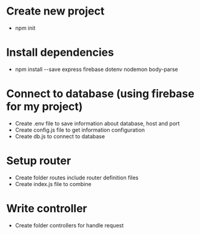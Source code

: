 # Create new project
- npm init
# Install dependencies
- npm install --save express firebase dotenv nodemon body-parse
# Connect to database (using firebase for my project)
- Create .env file to save information about database, host and port
- Create config.js file to get information configuration
- Create db.js to connect to database
# Setup router
- Create folder routes include router definition files
- Create index.js file to combine
# Write controller
- Create folder controllers for handle request
